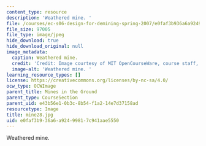 ```yaml
---
content_type: resource
description: 'Weathered mine. '
file: /courses/ec-s06-design-for-demining-spring-2007/e0faf3b936a6a92499817c941aae5550_mine28.jpg
file_size: 97005
file_type: image/jpeg
hide_download: true
hide_download_original: null
image_metadata:
  caption: Weathered mine.
  credit: 'Credit: Image courtesy of MIT OpenCourseWare, course staff, and students.'
  image-alt: 'Weathered mine. '
learning_resource_types: []
license: https://creativecommons.org/licenses/by-nc-sa/4.0/
ocw_type: OCWImage
parent_title: Mines in the Ground
parent_type: CourseSection
parent_uid: e43b56e1-0b3c-8b54-f1a2-14e7d37158ad
resourcetype: Image
title: mine28.jpg
uid: e0faf3b9-36a6-a924-9981-7c941aae5550
---
```

Weathered mine. 